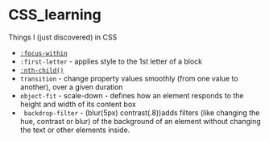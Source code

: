 # CSS_learning
Things I (just discovered) in CSS

- [```:focus-within```](https://developer.mozilla.org/en-US/docs/Web/CSS/:focus-within)
- ```:first-letter``` - applies style to the 1st letter of a block  
- [```:nth-child()```](https://developer.mozilla.org/en-US/docs/Web/CSS/:nth-child)
- ```transition``` - change property values smoothly (from one value to another), over a given duration
- ```object-fit``` -  scale-down - defines how an element responds to the height and width of its content box
- ``` backdrop-filter``` - (blur(5px) contrast(.8))adds filters (like changing the hue, contrast or blur) of the background of an element without changing the text or other elements inside.
